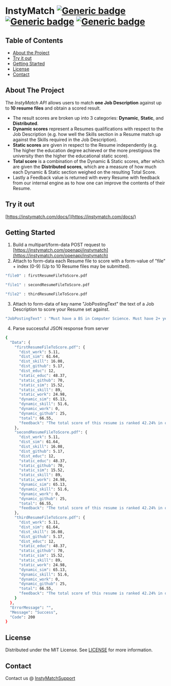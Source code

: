 # InstyMatch [![Generic badge](https://img.shields.io/badge/Build-Passing-lightgreen.svg)](https://shields.io/) [![Generic badge](https://img.shields.io/badge/License-MIT-green.svg)](https://github.com/wlanalysis2017/InstyMatchAPI/blob/master/LICENSE.txt) [![Generic badge](https://img.shields.io/badge/Version-1.0.0-blue.svg)](https://shields.io/)


## Table of Contents

* [About the Project](#about-the-project)
* [Try it out](#try-it-out)
* [Getting Started](#getting-started)
* [License](#license)
* [Contact](#contact)


## About The Project


The *InstyMatch API* allows users to match **one Job Description** against up to **10 resume files** and obtain a scored result. 
*  The result scores are broken up into 3 categories: **Dynamic**, **Static**, and **Distributed**. 
* **Dynamic scores** represent a Resumes qualifications with respect to the Job Description (e.g. how well the Skills section in a Resume match up against the Skills required in the Job Description). 
* **Static scores** are given in respect to the Resume independently (e.g. The higher the education degree achieved or the more prestigious the university then the higher the educational static score). 
* **Total score** is a combination of the Dynamic & Static scores, after which are given the **Distributed scores**, which are a measure of how much each Dynamic & Static section weighed on the resulting Total Score. 
* Lastly a Feedback value is returned with every Resume with feedback from our internal engine as to how one can improve the contents of their Resume.

## Try it out
[https://instymatch.com/docs/](https://instymatch.com/docs/)

## Getting Started

1. Build a multipart/form-data POST request to [https://instymatch.com/openapi/instymatch](https://instymatch.com/openapi/instymatch)
2. Attach to form-data each Resume file to score with a form-value of "file" + index (0-9) (Up to 10 Resume files may be submitted).
```sh
"file0" : firstResumeFileToScore.pdf
```
```sh
"file1" : secondResumeFileToScore.pdf
```
```sh
"file2" : thirdResumeFileToScore.pdf
```
3. Attach to form-data of key name "JobPostingText" the text of a Job Description to score your Resume set against.
```sh
"JobPostingText" : "Must have a BS in Computer Science. Must have 2+ years of experience ..."
```
4. Parse successful JSON response from server
```sh
{
  "Data": {
    "firstResumeFileToScore.pdf": {
      "dist_work": 5.11,
      "dist_sim": 61.64,
      "dist_skill": 16.08,
      "dist_github": 5.17,
      "dist_educ": 12,
      "static_educ": 48.37,
      "static_github": 70,
      "static_sim": 15.52,
      "static_skill": 89,
      "static_work": 24.98,
      "dynamic_sim": 65.13,
      "dynamic_skill": 51.6,
      "dynamic_work": 0,
      "dynamic_github": 25,
      "total": 66.55,
      "feedback": "The total score of this resume is ranked 42.24% in our database. The ranking among other resumes for total scores (static & dynamic) of education: 64.81%, skill: 92.94%, work experience: 0.45%, and similarity to job description: 17.34%.  The number of tech-related skills are good and higher than other similar resumes. The static skill score is good. The static score for work experience is low compared to other similar resumes. Adding more action words, work exprience years, and specific tech-related company names to the resume can increase this score."
    },
    "secondResumeFileToScore.pdf": {
      "dist_work": 5.11,
      "dist_sim": 61.64,
      "dist_skill": 16.08,
      "dist_github": 5.17,
      "dist_educ": 12,
      "static_educ": 48.37,
      "static_github": 70,
      "static_sim": 15.52,
      "static_skill": 89,
      "static_work": 24.98,
      "dynamic_sim": 65.13,
      "dynamic_skill": 51.6,
      "dynamic_work": 0,
      "dynamic_github": 25,
      "total": 66.55,
      "feedback": "The total score of this resume is ranked 42.24% in our database. The ranking among other resumes for total scores (static & dynamic) of education: 64.81%, skill: 92.94%, work experience: 0.45%, and similarity to job description: 17.34%.  The number of tech-related skills are good and higher than other similar resumes. The static skill score is good. The static score for work experience is low compared to other similar resumes. Adding more action words, work exprience years, and specific tech-related company names to the resume can increase this score."
    },
    "thirdResumeFileToScore.pdf": {
      "dist_work": 5.11,
      "dist_sim": 61.64,
      "dist_skill": 16.08,
      "dist_github": 5.17,
      "dist_educ": 12,
      "static_educ": 48.37,
      "static_github": 70,
      "static_sim": 15.52,
      "static_skill": 89,
      "static_work": 24.98,
      "dynamic_sim": 65.13,
      "dynamic_skill": 51.6,
      "dynamic_work": 0,
      "dynamic_github": 25,
      "total": 66.55,
      "feedback": "The total score of this resume is ranked 42.24% in our database. The ranking among other resumes for total scores (static & dynamic) of education: 64.81%, skill: 92.94%, work experience: 0.45%, and similarity to job description: 17.34%.  The number of tech-related skills are good and higher than other similar resumes. The static skill score is good. The static score for work experience is low compared to other similar resumes. Adding more action words, work exprience years, and specific tech-related company names to the resume can increase this score."
    }
  },
  "ErrorMessage": "",
  "Message": "Success",
  "Code": 200
}
```

## License

Distributed under the MIT License. See [LICENSE](https://github.com/wlanalysis2017/InstyMatchAPI/blob/master/LICENSE.txt) for more information.

## Contact

Contact us @ [InstyMatchSupport](mailto:yevgeniy.vasilyev@wailiantech.com?subject=[Github]InstyMatch%20API)